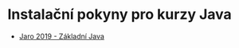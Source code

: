 Instalační pokyny pro kurzy Java
================================


* [Jaro 2019 - Základní Java](2019-jaro/community/)
